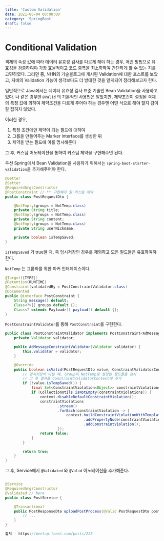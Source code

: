 ```yaml
---
title: 'Custom Validation'
date: 2021-06-04 00:00:00
category: 'SpringBoot'
draft: false
---  
```


# Conditional Validation
객체의 속성 값에 따라 데이터 유효성 검사를 다르게 해야 하는 경우, 어떤 방법으로 유효성을 검증하여야 가장 효율적이고 코드 중복을 최소화하여 간단하게 할 수 있는 지를 고민하였다. 그러던 중, NHN의 기술블로그에 게시된 Validation에 대한 포스트를 보았고, 자바의 Validation 기능이 생각보다도 더 방대한 것을 알게되어 정리해보고자 한다. 

일반적으로 Java에서는 데이터 유효성 검사 표준 기술인 Bean Validation을 사용하고 있다. 나 같은 경우엔 `@Valid` 의 기본적인 사용법은 알았지만, 제약조건이 설정된 객체의 특정 값에 의하여 제약조건을 다르게 주어야 하는 경우엔 어떤 식으로 해야 할지 감이 잘 잡히지 않았다. 

이러한 경우, 
1. 특정 조건에만 제약이 되는 필드에 대하여 
2. 그룹을 만들어주는 Marker Interface를 생성한 뒤 
3. 제약을 받는 필드에 이를 명시해준다

그 후, 커스텀 어노테이션을 통하여 커스텀 제약을 구현해주면 된다.



우선 Spring에서 Bean Validation을 사용하기 위해서는 `spring-boot-starter-validation`을 추가해주어야 한다. 

``` java
@Getter
@Setter
@RequiredArgsConstructor
@PostConstraint // ** 구현해야 할 커스텀 제약 
public class PostRequestDto {

    @NotEmpty(groups = NotTemp.class)
    private String title;
    @NotEmpty(groups = NotTemp.class)
    private String content;
    @NotEmpty(groups = NotTemp.class)
    private String userNickname;

    private boolean isTempSaved;
}
```

`isTempSaved` 가 true일 때, 즉 임시저장인 경우를 제외하고 모든 필드들은 유효하여햐 한다.

`NotTemp` 는 그룹화를 위한 마커 인터페이스이다. 

``` java
@Target({TYPE})
@Retention(RUNTIME)
@Constraint(validatedBy = PostConstraintValidator.class)
@Documented
public @interface PostConstraint {
    String message() default;
    Class<?>[] groups default {};
    Class<? extends Payload>[] payload() default {};
}
```

`PostConstraintValidator`를 통해 `PostConstraint`를 구현한다.

``` java
public class PostConstraintValidator implements PostConstraint<AdMessageConstraint, Message> {
    private Validator validator;

    public AdMessageConstraintValidator(Validator validator) {
        this.validator = validator;
    }

    @Override
    public boolean isValid(PostRequestDto value, ConstraintValidatorContext context) {
        // 임시저장이 아닐 때, Group이 NotTemp로 설정된 필드들을 검사 
        // 그 후 결과를 ConstraintValidatorContext에 추가 
        if (!value.isTempSaved()) {
            final Set<ConstraintViolation<Object>> constraintViolations = validator.validate(value, Ad.class);
            if (CollectionUtils.isNotEmpty(constraintViolations)) {
                context.disableDefaultConstraintViolation();
                constraintViolations
                        .stream()
                        .forEach(constraintViolation -> {
                            context.buildConstraintViolationWithTemplate(constraintViolation.getMessageTemplate())
                                    .addPropertyNode(constraintViolation.getPropertyPath().toString())
                                    .addConstraintViolation();
                        });
                return false;
            }
        }

        return true;
    }
}
```

그 후, Service에서 `@Validated` 와 `@Valid` 어노테이션을 추가해준다.

``` java 

@Service
@RequiredArgsConstructor
@Validated // here 
public class PostService {

    @Transactional
    public PostResponseDto uploadPostProcess(@Valid PostRequestDto postRequestDto) {
        // ...
    }
}

출처 - https://meetup.toast.com/posts/223